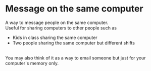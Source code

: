 <h1>Message on the same computer</h1>
<p>A way to message people on the same computer. <br>
Useful for sharing computers to other people such as <ul>
  <li>Kids in class sharing the same computer</li>
  <li>Two people sharing the same computer but different shifts</li>
</ul><br>
You may also think of it as a way to email someone but just for your computer's memory only.</p>
